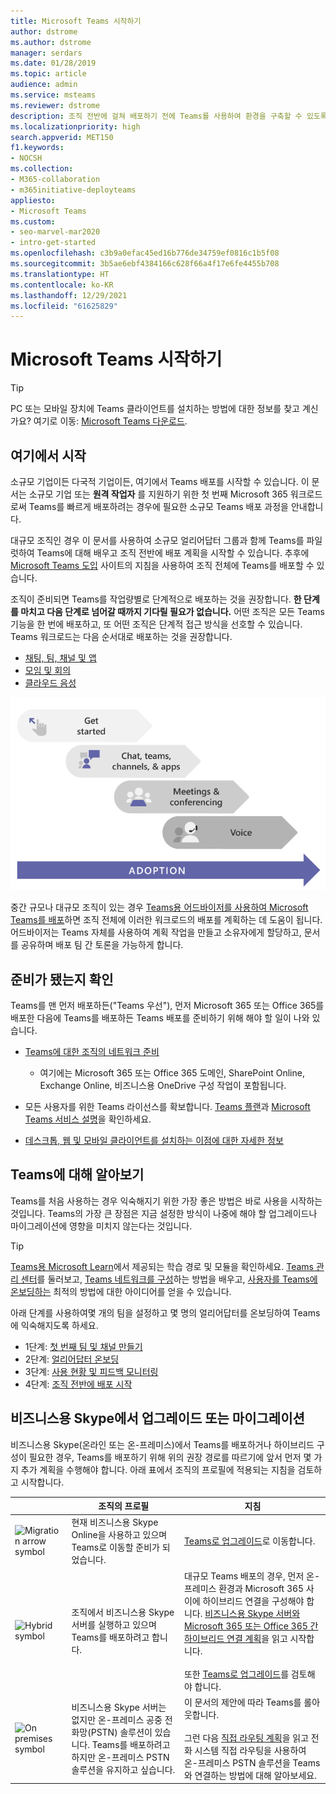 ```yaml
---
title: Microsoft Teams 시작하기
author: dstrome
ms.author: dstrome
manager: serdars
ms.date: 01/28/2019
ms.topic: article
audience: admin
ms.service: msteams
ms.reviewer: dstrome
description: 조직 전반에 걸쳐 배포하기 전에 Teams를 사용하여 환경을 구축할 수 있도록 첫 번째 팀 및 채널을 배포하여 Teams를 시작하세요.
ms.localizationpriority: high
search.appverid: MET150
f1.keywords:
- NOCSH
ms.collection:
- M365-collaboration
- m365initiative-deployteams
appliesto:
- Microsoft Teams
ms.custom:
- seo-marvel-mar2020
- intro-get-started
ms.openlocfilehash: c3b9a0efac45ed16b776de34759ef0816c1b5f08
ms.sourcegitcommit: 3b5ae6ebf4384166c628f66a4f17e6fe4455b708
ms.translationtype: HT
ms.contentlocale: ko-KR
ms.lasthandoff: 12/29/2021
ms.locfileid: "61625829"
---
```

# <a name="get-started-with-microsoft-teams"></a>Microsoft Teams 시작하기

> [!TIP]
> PC 또는 모바일 장치에 Teams 클라이언트를 설치하는 방법에 대한 정보를 찾고 계신가요? 여기로 이동: [Microsoft Teams 다운로드](https://www.microsoft.com/microsoft-teams/download-app).

## <a name="start-here"></a>여기에서 시작

소규모 기업이든 다국적 기업이든, 여기에서 Teams 배포를 시작할 수 있습니다. 이 문서는 소규모 기업 또는 **원격 작업자** 를 지원하기 위한 첫 번째 Microsoft 365 워크로드로써 Teams를 빠르게 배포하려는 경우에 필요한 소규모 Teams 배포 과정을 안내합니다.

대규모 조직인 경우 이 문서를 사용하여 소규모 얼리어답터 그룹과 함께 Teams를 파일럿하여 Teams에 대해 배우고 조직 전반에 배포 계획을 시작할 수 있습니다. 추후에 [Microsoft Teams 도입](https://adoption.microsoft.com/microsoft-teams/#get-started) 사이트의 지침을 사용하여 조직 전체에 Teams를 배포할 수 있습니다.

조직이 준비되면 Teams를 작업량별로 단계적으로 배포하는 것을 권장합니다. **한 단계를 마치고 다음 단계로 넘어갈 때까지 기다릴 필요가 없습니다.** 어떤 조직은 모든 Teams 기능을 한 번에 배포하고, 또 어떤 조직은 단계적 접근 방식을 선호할 수 있습니다. Teams 워크로드는 다음 순서대로 배포하는 것을 권장합니다.

- [채팅, 팀, 채널 및 앱](deploy-chat-teams-channels-microsoft-teams-landing-page.md)
- [모임 및 회의](deploy-meetings-microsoft-teams-landing-page.md)
- [클라우드 음성](cloud-voice-landing-page.md)

![Teams 배포 경로를 보여주는 다이어그램.](media/get-started-with-teams-quick-start-pathways.png)


중간 규모나 대규모 조직이 있는 경우 [Teams용 어드바이저를 사용하여 Microsoft Teams를 배포](use-advisor-teams-roll-out.md)하면 조직 전체에 이러한 워크로드의 배포를 계획하는 데 도움이 됩니다. 어드바이저는 Teams 자체를 사용하여 계획 작업을 만들고 소유자에게 할당하고, 문서를 공유하며 배포 팀 간 토론을 가능하게 합니다.

## <a name="make-sure-youre-ready"></a>준비가 됐는지 확인

Teams를 맨 먼저 배포하든("Teams 우선"), 먼저 Microsoft 365 또는 Office 365를 배포한 다음에 Teams를 배포하든 Teams 배포를 준비하기 위해 해야 할 일이 나와 있습니다.

- [Teams에 대한 조직의 네트워크 준비](prepare-network.md)
  - 여기에는 Microsoft 365 또는 Office 365 도메인, SharePoint Online, Exchange Online, 비즈니스용 OneDrive 구성 작업이 포함됩니다.

- 모든 사용자를 위한 Teams 라이선스를 확보합니다. [Teams 플랜](https://www.microsoft.com/microsoft-365/microsoft-teams/compare-microsoft-teams-options)과 [Microsoft Teams 서비스 설명](/office365/servicedescriptions/teams-service-description)을 확인하세요.

- [데스크톱, 웹 및 모바일 클라이언트를 설치하는 이점에 대한 자세한 정보](get-clients.md)

## <a name="get-familiar-with-teams"></a>Teams에 대해 알아보기

Teams를 처음 사용하는 경우 익숙해지기 위한 가장 좋은 방법은 바로 사용을 시작하는 것입니다. Teams의 가장 큰 장점은 지금 설정한 방식이 나중에 해야 할 업그레이드나 마이그레이션에 영향을 미치지 않는다는 것입니다.

> [!TIP]
> [Teams용 Microsoft Learn](/learn/teams/)에서 제공되는 학습 경로 및 모듈을 확인하세요. [Teams 관리 센터](/learn/modules/m365-teams-navigate-admin-portal/)를 둘러보고, [Teams 네트워크를 구성](/learn/modules/m365-teams-connectivity/)하는 방법을 배우고, [사용자를 Teams에 온보딩하는](/learn/modules/m365-teams-onboard-users/) 최적의 방법에 대한 아이디어를 얻을 수 있습니다.

아래 단계를 사용하여몇 개의 팀을 설정하고 몇 명의 얼리어답터를 온보딩하여 Teams에 익숙해지도록 하세요.

- 1단계: [첫 번째 팀 및 채널 만들기](get-started-with-teams-create-your-first-teams-and-channels.md)
- 2단계: [얼리어답터 온보딩](get-started-with-teams-onboard-early-adopters.md)
- 3단계: [사용 현황 및 피드백 모니터링](get-started-with-teams-monitor-usage-and-feedback.md)
- 4단계: [조직 전반에 배포 시작](get-started-with-teams-resources-for-org-wide-rollout.md)

## <a name="upgrade-or-migrate-from-skype-for-business"></a>비즈니스용 Skype에서 업그레이드 또는 마이그레이션

비즈니스용 Skype(온라인 또는 온-프레미스)에서 Teams를 배포하거나 하이브리드 구성이 필요한 경우, Teams를 배포하기 위해 위의 권장 경로를 따르기에 앞서 먼저 몇 가지 추가 계획을 수행해야 합니다. 아래 표에서 조직의 프로필에 적용되는 지침을 검토하고 시작합니다.

|&nbsp;|조직의 프로필|지침  |
|---------|---------|---------|
|<IMG src="/office/media/icons/migration-teams.svg" alt="Migration arrow symbol" height="50" width="50">|현재 비즈니스용 Skype Online을 사용하고 있으며 Teams로 이동할 준비가 되었습니다. |[Teams로 업그레이드](upgrade-start-here.md)로 이동합니다. |
|<IMG SRC="/office/media/icons/hybrid-teams.svg" alt="Hybrid symbol" height="50" width="50">|조직에서 비즈니스용 Skype 서버를 실행하고 있으며 Teams를 배포하려고 합니다. |대규모 Teams 배포의 경우, 먼저 온-프레미스 환경과 Microsoft 365 사이에 하이브리드 연결을 구성해야 합니다. [비즈니스용 Skype 서버와 Microsoft 365 또는 Office 365 간 하이브리드 연결 계획](/skypeforbusiness/hybrid/plan-hybrid-connectivity)을 읽고 시작합니다.<br><br>또한 [Teams로 업그레이드](upgrade-start-here.md)를 검토해야 합니다.   |
|<IMG src="/office/media/icons/on-premises-teams.svg" alt="On premises symbol" height="50" width="50">|비즈니스용 Skype 서버는 없지만 온-프레미스 공중 전화망(PSTN) 솔루션이 있습니다. Teams를 배포하려고 하지만 온-프레미스 PSTN 솔루션을 유지하고 싶습니다. |이 문서의 제안에 따라 Teams를 롤아웃합니다.<br><br>그런 다음 [직접 라우팅 계획](direct-routing-plan.md)을 읽고 전화 시스템 직접 라우팅을 사용하여 온-프레미스 PSTN 솔루션을 Teams와 연결하는 방법에 대해 알아보세요.|
